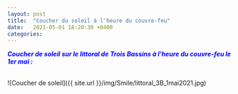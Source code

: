 ```yaml
---
layout: post
title:  "Coucher du soleil à l'heure du couvre-feu"
date:   2021-05-01 18:20:30 +0400
categories: 
---
```

<span style="color: blue">***Coucher de soleil sur le littoral de Trois Bassins à l'heure du couvre-feu le 1er mai :***</span>
<!---
`Mi té bien dan' chemin !` 
--->
<br>
![Coucher de soleil]({{ site.url }}/img/Smile/littoral_3B_1mai2021.jpg)
